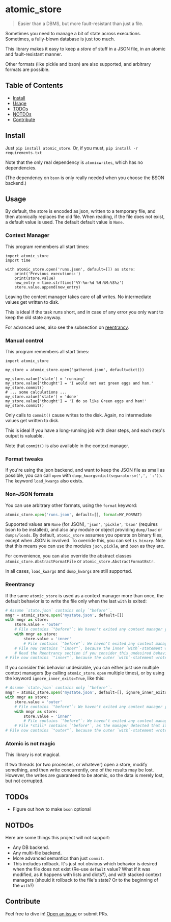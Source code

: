 # atomic_store

> Easier than a DBMS, but more fault-resistant than just a file.

Sometimes you need to manage a bit of state across executions.
Sometimes, a fully-blown database is just too much.

This library makes it easy to keep a *store* of stuff in a JSON file,
in an atomic and fault-resistant manner.

Other formats (like pickle and bson) are also supported,
and arbitrary formats are possible.

## Table of Contents

- [Install](#install)
- [Usage](#usage)
- [TODOs](#todos)
- [NOTDOs](#notdos)
- [Contribute](#contribute)

## Install

Just `pip install atomic_store`.  Or, if you must, `pip install -r requirements.txt`

Note that the only real dependency is `atomicwrites`, which has no dependencies.

(The dependency on `bson` is only really needed when you choose the BSON backend.)

## Usage

By default, the store is encoded as json, written to a temporary file,
and then atomically replaces the old file.  When reading, if the file does
not exist, a default value is used.  The default default value is `None`.

### Context Manager

This program remembers all start times:

```python3
import atomic_store
import time

with atomic_store.open('runs.json', default=[]) as store:
    print('Previous executions:')
    print(store.value)
    new_entry = time.strftime('%Y-%m-%d %H:%M:%S%z')
    store.value.append(new_entry)
```

Leaving the context manager takes care of all writes.
No intermediate values get written to disk.

This is ideal if the task runs short, and in case of any error
you only want to keep the old state anyway.

For advanced uses, also see the subsection on [reentrancy](#reentrancy).

### Manual control

This program remembers all start times:

```python3
import atomic_store

my_store = atomic_store.open('gathered.json', default=dict())

my_store.value['state'] = 'running'
my_store.value['thought'] = 'I would not eat green eggs and ham.'
my_store.commit()
# ... some calculations ...
my_store.value['state'] = 'done'
my_store.value['thought'] = 'I do so like Green eggs and ham!'
my_store.commit()
```

Only calls to `commit()` cause writes to the disk.
Again, no intermediate values get written to disk.

This is ideal if you have a long-running job with clear steps,
and each step's output is valuable.

Note that `commit()` is also available in the context manager.

### Format tweaks

If you're using the json backend, and want to keep the JSON file as small as possible,
you can call `open` with `dump_kwargs=dict(separators=(',', ':'))`.
The keyword `load_kwargs` also exists.

### Non-JSON formats

You can use arbitrary other formats, using the `format` keyword:

```python
atomic_store.open('runs.json', default=[], format=MY_FORMAT)
```

Supported values are `None` (for JSON), `'json'`, `'pickle'`,
`'bson'` (requires bson to be installed), and also any module or object
providing `dump/load` or `dumps/loads`.
By default, `atomic_store` assumes you operate on binary files, except when JSON is involved.
To override this, you can set `is_binary`.
Note that this means you can use the modules `json`, `pickle`, and `bson` as they are.

For convenience, you can also override the abstract classes
`atomic_store.AbstractFormatFile` or `atomic_store.AbstractFormatBstr`.

In all cases, `load_kwargs` and `dump_kwargs` are still supported.

### Reentrancy

If the same `atomic_store` is used as a context manager more than once,
the default behavior is to write the file only when the last `with` is exited:

```python
# Assume `state.json` contains only `"before"`.
mngr = atomic_store.open('mystate.json', default=[])
with mngr as store:
    store.value = 'outer'
    # File contains `"before"`: We haven't exited any context manager yet.
    with mngr as store:
        store.value = 'inner'
        # File contains `"before"`: We haven't exited any context manager yet.
    # File now contains `"inner"`, because the inner `with`-statement wrote it.
    # Read the Reentrancy section if you consider this undesired behavior.
# File now contains `"inner"`, because the outer `with`-statement wrote it again.
```

If you consider this behavior undesirable, you can either just use multiple context managers (by calling `atomic_store.open` multiple times), or by using the keyword `ignore_inner_exits=True`, like this:

```python
# Assume `state.json` contains only `"before"`.
mngr = atomic_store.open('mystate.json', default=[], ignore_inner_exits=True)
with mngr as store:
    store.value = 'outer'
    # File contains `"before"`: We haven't exited any context manager yet.
    with mngr as store:
        store.value = 'inner'
        # File contains `"before"`: We haven't exited any context manager yet.
    # File *still* contains `"before"`, as the manager detected that it is still active.
# File now contains `"outer"`, because the outer `with`-statement wrote it.
```

### Atomic is not magic

This library is not magical.

If two threads (or two processes, or whatever) open a store,
modify something, and then write concurrently, one of the results may be lost.
However, the writes are guaranteed to be atomic,
so the data is merely lost, but not corrupted.

## TODOs

* Figure out how to make `bson` optional

## NOTDOs

Here are some things this project will not support:
* Any DB backend.
* Any multi-file backend.
* More advanced semantics than just `commit`.
* This includes rollback.  It's just not obvious which behavior is desired when the file does not exist (Re-use `default` value?  What if it was modified, as it happens with lists and dicts?), and with stacked context managers (should it rollback to the file's state?  Or to the beginning of the `with`?)

## Contribute

Feel free to dive in! [Open an issue](https://github.com/BenWiederhake/atomic_store/issues/new) or submit PRs.
